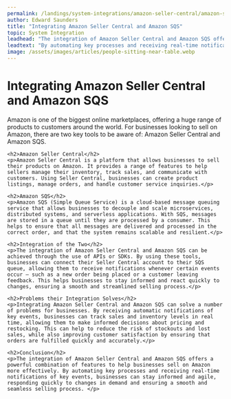 ```yaml
---
permalink: /landings/system-integrations/amazon-seller-central/amazon-sqs
author: Edward Saunders
title: "Integrating Amazon Seller Central and Amazon SQS"
topic: System Integration
leadhead: "The integration of Amazon Seller Central and Amazon SQS offers a powerful combination of features to help businesses sell on Amazon more effectively"
leadtext: "By automating key processes and receiving real-time notifications of key events, businesses can stay informed and agile, responding quickly to changes in demand and ensuring a smooth and seamless selling process."
image: /assets/images/articles/people-sitting-near-table.webp
---
```

<div class="arttext">    <h1>Integrating Amazon Seller Central and Amazon SQS</h1>
    <p>Amazon is one of the biggest online marketplaces, offering a huge range of products to customers around the world. For businesses looking to sell on Amazon, there are two key tools to be aware of: Amazon Seller Central and Amazon SQS.</p>

    <h2>Amazon Seller Central</h2>
    <p>Amazon Seller Central is a platform that allows businesses to sell their products on Amazon. It provides a range of features to help sellers manage their inventory, track sales, and communicate with customers. Using Seller Central, businesses can create product listings, manage orders, and handle customer service inquiries.</p>

    <h2>Amazon SQS</h2>
    <p>Amazon SQS (Simple Queue Service) is a cloud-based message queuing service that allows businesses to decouple and scale microservices, distributed systems, and serverless applications. With SQS, messages are stored in a queue until they are processed by a consumer. This helps to ensure that all messages are delivered and processed in the correct order, and that the system remains scalable and resilient.</p>

    <h2>Integration of the Two</h2>
    <p>The integration of Amazon Seller Central and Amazon SQS can be achieved through the use of APIs or SDKs. By using these tools, businesses can connect their Seller Central account to their SQS queue, allowing them to receive notifications whenever certain events occur – such as a new order being placed or a customer leaving feedback. This helps businesses to stay informed and react quickly to changes, ensuring a smooth and streamlined selling process.</p>

    <h2>Problems their Integration Solves</h2>
    <p>Integrating Amazon Seller Central and Amazon SQS can solve a number of problems for businesses. By receiving automatic notifications of key events, businesses can track sales and inventory levels in real time, allowing them to make informed decisions about pricing and restocking. This can help to reduce the risk of stockouts and lost sales, while also improving customer satisfaction by ensuring that orders are fulfilled quickly and accurately.</p>

    <h2>Conclusion</h2>
    <p>The integration of Amazon Seller Central and Amazon SQS offers a powerful combination of features to help businesses sell on Amazon more effectively. By automating key processes and receiving real-time notifications of key events, businesses can stay informed and agile, responding quickly to changes in demand and ensuring a smooth and seamless selling process. </p>
</div>